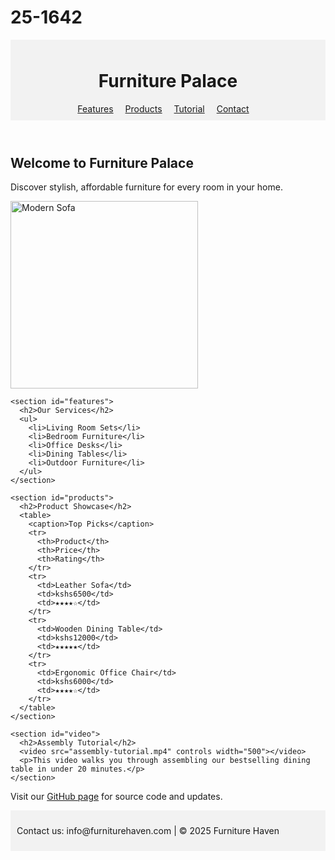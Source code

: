 # 25-1642
<!DOCTYPE html>
<html lang="en">
<head>
  <meta charset="UTF-8">
  <title>Furniture Palace</title>
  <style>
    table, th, td {
      border: 1px solid #444;
      border-collapse: collapse;
      padding: 8px;
    }
    caption {
      font-weight: bold;
      margin-bottom: 5px;
    }
    header, footer {
      background-color: #f2f2f2;
      padding: 10px;
    }
    nav a {
      margin-right: 15px;
    }
  </style>
</head>
<body>

  <header>
    <h1>Furniture Palace</h1>
    <nav>
      <a href="#features">Features</a>
      <a href="#products">Products</a>
      <a href="#video">Tutorial</a>
      <a href="#contact">Contact</a>
    </nav>
  </header>

  <main>
    <section>
      <h2>Welcome to Furniture Palace</h2>
      <p>Discover stylish, affordable furniture for every room in your home.</p>
      <img src="sofa.jpg" alt="Modern Sofa" width="300">
    </section>

    <section id="features">
      <h2>Our Services</h2>
      <ul>
        <li>Living Room Sets</li>
        <li>Bedroom Furniture</li>
        <li>Office Desks</li>
        <li>Dining Tables</li>
        <li>Outdoor Furniture</li>
      </ul>
    </section>

    <section id="products">
      <h2>Product Showcase</h2>
      <table>
        <caption>Top Picks</caption>
        <tr>
          <th>Product</th>
          <th>Price</th>
          <th>Rating</th>
        </tr>
        <tr>
          <td>Leather Sofa</td>
          <td>kshs6500</td>
          <td>★★★★☆</td>
        </tr>
        <tr>
          <td>Wooden Dining Table</td>
          <td>kshs12000</td>
          <td>★★★★★</td>
        </tr>
        <tr>
          <td>Ergonomic Office Chair</td>
          <td>kshs6000</td>
          <td>★★★★☆</td>
        </tr>
      </table>
    </section>

    <section id="video">
      <h2>Assembly Tutorial</h2>
      <video src="assembly-tutorial.mp4" controls width="500"></video>
      <p>This video walks you through assembling our bestselling dining table in under 20 minutes.</p>
    </section>
  </main>

  <aside>
    <p>Visit our <a href="https://github.com/yourusername">GitHub page</a> for source code and updates.</p>
  </aside>

  <footer id="contact">
    <p>Contact us: info@furniturehaven.com | &copy; 2025 Furniture Haven</p>
  </footer>

</body>
</html>
